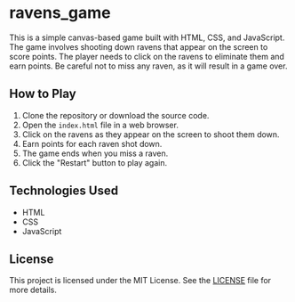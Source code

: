 # ravens_game

This is a simple canvas-based game built with HTML, CSS, and JavaScript. The game involves shooting down ravens that appear on the screen to score points. The player needs to click on the ravens to eliminate them and earn points. Be careful not to miss any raven, as it will result in a game over.

## How to Play

1. Clone the repository or download the source code.
2. Open the `index.html` file in a web browser.
3. Click on the ravens as they appear on the screen to shoot them down.
4. Earn points for each raven shot down.
5. The game ends when you miss a raven.
6. Click the "Restart" button to play again.

## Technologies Used

- HTML
- CSS
- JavaScript

## License

This project is licensed under the MIT License. See the [LICENSE](LICENSE) file for more details.
